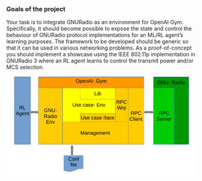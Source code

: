 ### Goals of the project
Your task is to integrate GNURadio as an environment for OpenAI Gym. Specifically, it should become
possible to expose the state and control the behaviour of GNURadio protocol implementations for an
ML/RL agent’s learning purposes. The framework to be developed should be generic so that it can be
used in various networking problems. As a proof-of-concept you should implement a showcase using
the IEEE 802.11p implementation in GNURadio 3 where an RL agent learns to control the transmit
power and/or MCS selection.<br>
![Architecture](doc/archi.png)

